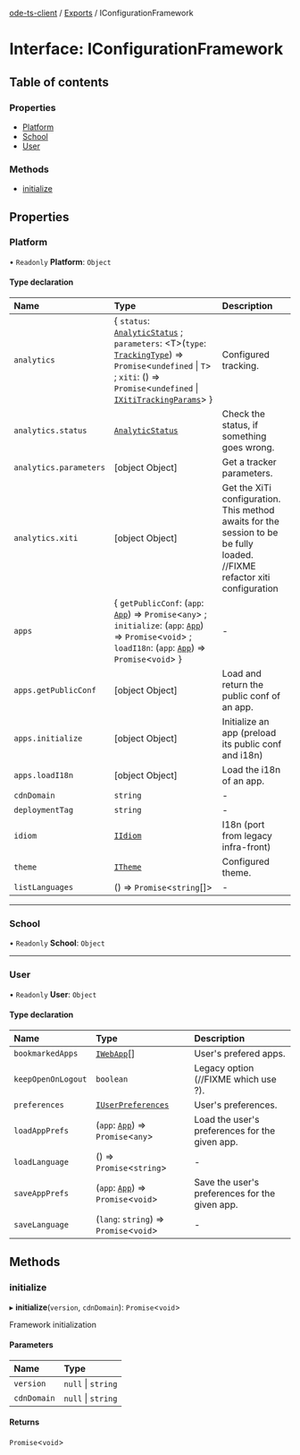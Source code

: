 [ode-ts-client](../README.md) / [Exports](../modules.md) / IConfigurationFramework

# Interface: IConfigurationFramework

## Table of contents

### Properties

- [Platform](IConfigurationFramework.md#platform)
- [School](IConfigurationFramework.md#school)
- [User](IConfigurationFramework.md#user)

### Methods

- [initialize](IConfigurationFramework.md#initialize)

## Properties

### Platform

• `Readonly` **Platform**: `Object`

#### Type declaration

| Name | Type | Description |
| :------ | :------ | :------ |
| `analytics` | { `status`: [`AnalyticStatus`](../modules.md#analyticstatus) ; `parameters`: <T\>(`type`: [`TrackingType`](../modules.md#trackingtype)) => `Promise`<`undefined` \| `T`\> ; `xiti`: () => `Promise`<`undefined` \| [`IXitiTrackingParams`](IXitiTrackingParams.md)\>  } | Configured tracking. |
| `analytics.status` | [`AnalyticStatus`](../modules.md#analyticstatus) | Check the status, if something goes wrong. |
| `analytics.parameters` | [object Object] | Get a tracker parameters. |
| `analytics.xiti` | [object Object] | Get the XiTi configuration. This method awaits for the session to be be fully loaded. //FIXME refactor xiti configuration |
| `apps` | { `getPublicConf`: (`app`: [`App`](../modules.md#app)) => `Promise`<`any`\> ; `initialize`: (`app`: [`App`](../modules.md#app)) => `Promise`<`void`\> ; `loadI18n`: (`app`: [`App`](../modules.md#app)) => `Promise`<`void`\>  } | - |
| `apps.getPublicConf` | [object Object] | Load and return the public conf of an app. |
| `apps.initialize` | [object Object] | Initialize an app (preload its public conf and i18n) |
| `apps.loadI18n` | [object Object] | Load the i18n of an app. |
| `cdnDomain` | `string` | - |
| `deploymentTag` | `string` | - |
| `idiom` | [`IIdiom`](IIdiom.md) | I18n (port from legacy infra-front) |
| `theme` | [`ITheme`](ITheme.md) | Configured theme. |
| `listLanguages` | () => `Promise`<`string`[]\> | - |

___

### School

• `Readonly` **School**: `Object`

___

### User

• `Readonly` **User**: `Object`

#### Type declaration

| Name | Type | Description |
| :------ | :------ | :------ |
| `bookmarkedApps` | [`IWebApp`](IWebApp.md)[] | User's prefered apps. |
| `keepOpenOnLogout` | `boolean` | Legacy option (//FIXME which use ?). |
| `preferences` | [`IUserPreferences`](IUserPreferences.md) | User's preferences. |
| `loadAppPrefs` | (`app`: [`App`](../modules.md#app)) => `Promise`<`any`\> | Load the user's preferences for the given app. |
| `loadLanguage` | () => `Promise`<`string`\> | - |
| `saveAppPrefs` | (`app`: [`App`](../modules.md#app)) => `Promise`<`void`\> | Save the user's preferences for the given app. |
| `saveLanguage` | (`lang`: `string`) => `Promise`<`void`\> | - |

## Methods

### initialize

▸ **initialize**(`version`, `cdnDomain`): `Promise`<`void`\>

Framework initialization

#### Parameters

| Name | Type |
| :------ | :------ |
| `version` | ``null`` \| `string` |
| `cdnDomain` | ``null`` \| `string` |

#### Returns

`Promise`<`void`\>
